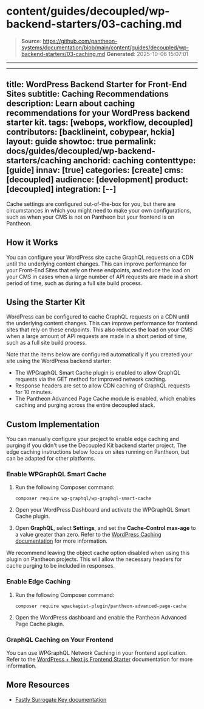 # content/guides/decoupled/wp-backend-starters/03-caching.md

> **Source**: https://github.com/pantheon-systems/documentation/blob/main/content/guides/decoupled/wp-backend-starters/03-caching.md
> **Generated**: 2025-10-06 15:07:01

---

---
title: WordPress Backend Starter for Front-End Sites
subtitle: Caching Recommendations
description: Learn about caching recommendations for your WordPress backend starter kit.
tags: [webops, workflow, decoupled]
contributors: [backlineint, cobypear, hckia]
layout: guide
showtoc: true
permalink: docs/guides/decoupled/wp-backend-starters/caching
anchorid: caching
contenttype: [guide]
innav: [true]
categories: [create]
cms: [decoupled]
audience: [development]
product: [decoupled]
integration: [--]
---

Cache settings are configured out-of-the-box for you, but there are circumstances in which you might need to make your own configurations, such as when your CMS is not on Pantheon but your frontend is on Pantheon.

## How it Works

You can configure your WordPress site cache GraphQL requests on a CDN until the underlying content changes. This can improve performance for your Front-End Sites that rely on these endpoints, and reduce the load on your CMS in cases when a large number of API requests are made in a short period of time, such as during a full site build process.

<Partial file="decoupled-caching.md" />

## Using the Starter Kit

WordPress can be configured to cache GraphQL requests on a CDN until the underlying content changes. This can improve performance for frontend sites that rely on these endpoints. This also reduces the load on your CMS when a large amount of API requests are made in a short period of time, such as a full site build process.

Note that the items below are configured automatically if you created your site using the WordPress backend starter:

- The WPGraphQL Smart Cache plugin is enabled to allow GraphQL requests via the GET method for improved network caching.
- Response headers are set to allow CDN caching of GraphQL requests for 10
  minutes.
- The Pantheon Advanced Page Cache module is enabled, which enables caching and purging across the entire decoupled stack.

## Custom Implementation

You can manually configure your project to enable edge caching and purging
if you didn't use the Decoupled Kit backend starter project. The edge caching instructions below focus on sites running on Pantheon, but can be
adapted for other platforms.

### Enable WPGraphQL Smart Cache

1. Run the following Composer command:

    ```bash{promptUser: user}
    composer require wp-graphql/wp-graphql-smart-cache
    ```

1. Open your WordPress Dashboard and activate the WPGraphQL Smart Cache plugin.

1. Open **GraphQL**, select **Settings**, and set the **Cache-Control max-age** to a value greater than zero. Refer to the [WordPress Caching documentation](https://wordpress.org/documentation/article/optimization/#Caching) for more information.

<Alert title="Note"  type="info" >

We recommend leaving the object cache option disabled when using this plugin on Pantheon projects. This will allow the necessary headers for cache purging to be included in responses.

</Alert>

### Enable Edge Caching

1. Run the following Composer command:

    ```bash{promptUser: user}
    composer require wpackagist-plugin/pantheon-advanced-page-cache
    ```

1. Open the WordPress dashboard and enable the Pantheon Advanced Page Cache plugin.

### GraphQL Caching on Your Frontend

You can use WPGraphQL Network Caching in your frontend application. Refer to the [WordPress + Next.js Frontend Starter](/guides/decoupled/wp-nextjs-frontend-starters/caching) documentation for more information.

## More Resources

- [Fastly Surrogate Key documentation](https://docs.fastly.com/en/guides/working-with-surrogate-keys)